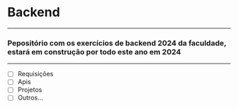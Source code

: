 # Backend
***
### Pepositório com os exercícios de backend 2024 da faculdade, estará em construção por todo este ano em 2024
***
- [ ] Requisições
- [ ] Apis
- [ ] Projetos
- [ ] Outros...
